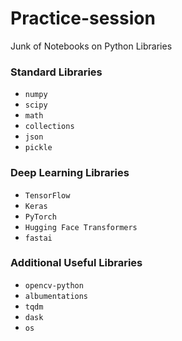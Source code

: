 # Practice-session
Junk of Notebooks on Python Libraries

 
### Standard Libraries
- `numpy`
- `scipy`
- `math`
- `collections`
- `json`
- `pickle`

### Deep Learning Libraries
- `TensorFlow`
- `Keras`
- `PyTorch`
- `Hugging Face Transformers`
- `fastai`

### Additional Useful Libraries
- `opencv-python`
- `albumentations`
- `tqdm`
- `dask`
- `os`